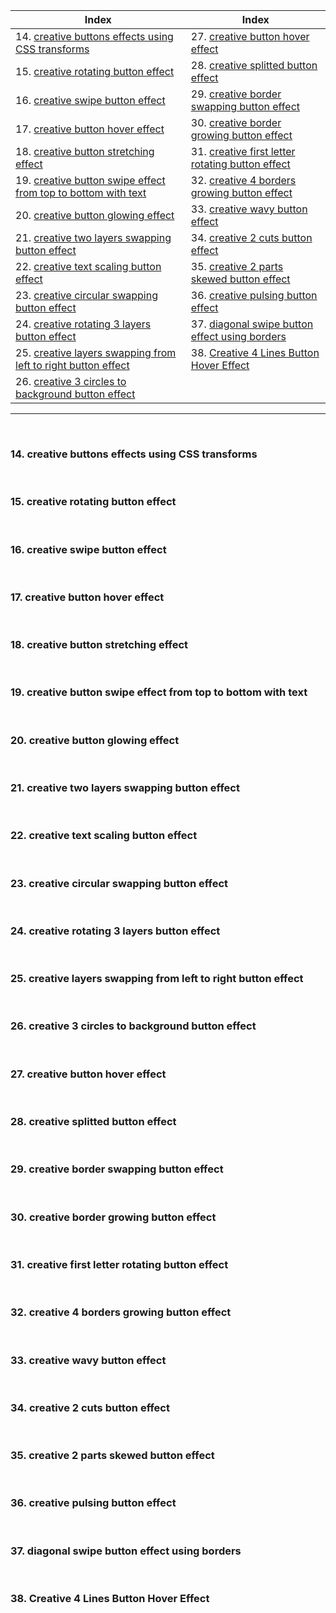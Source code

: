 | Index                                                                | Index                                                   |
| -------------------------------------------------------------------- | ------------------------------------------------------- |
| 14. [creative buttons effects using CSS transforms](#14)             | 27. [creative button hover effect](#27)                 |
| 15. [creative rotating button effect](#15)                           | 28. [creative splitted button effect](#28)              |
| 16. [creative swipe button effect](#16)                              | 29. [creative border swapping button effect](#29)       |
| 17. [creative button hover effect](#17)                              | 30. [creative border growing button effect](#30)        |
| 18. [creative button stretching effect](#18)                         | 31. [creative first letter rotating button effect](#31) |
| 19. [creative button swipe effect from top to bottom with text](#19) | 32. [creative 4 borders growing button effect](#32)     |
| 20. [creative button glowing effect](#20)                            | 33. [creative wavy button effect](#33)                  |
| 21. [creative two layers swapping button effect](#21)                | 34. [creative 2 cuts button effect](#34)                |
| 22. [creative text scaling button effect](#22)                       | 35. [creative 2 parts skewed button effect](#35)        |
| 23. [creative circular swapping button effect](#23)                  | 36. [creative pulsing button effect](#36)               |
| 24. [creative rotating 3 layers button effect](#24)                  | 37. [diagonal swipe button effect using borders](#37)   |
| 25. [creative layers swapping from left to right button effect](#25) | 38. [Creative 4 Lines Button Hover Effect](#38)         |
| 26. [creative 3 circles to background button effect](#26)            |

---

<br>

### 14. creative buttons effects using CSS transforms<a id="14"></a>

<br>

### 15. creative rotating button effect<a id="15"></a>

<br>

### 16. creative swipe button effect<a id="16"></a>

<br>

### 17. creative button hover effect<a id="17"></a>

<br>

### 18. creative button stretching effect<a id="18"></a>

<br>

### 19. creative button swipe effect from top to bottom with text<a id="19"></a>

<br>

### 20. creative button glowing effect<a id="20"></a>

<br>

### 21. creative two layers swapping button effect<a id="21"></a>

<br>

### 22. creative text scaling button effect<a id="22"></a>

<br>

### 23. creative circular swapping button effect<a id="23"></a>

<br>

### 24. creative rotating 3 layers button effect<a id="24"></a>

<br>

### 25. creative layers swapping from left to right button effect<a id="25"></a>

<br>

### 26. creative 3 circles to background button effect<a id="26"></a>

<br>

### 27. creative button hover effect<a id="27"></a>

<br>

### 28. creative splitted button effect<a id="28"></a>

<br>

### 29. creative border swapping button effect<a id="29"></a>

<br>

### 30. creative border growing button effect<a id="30"></a>

<br>

### 31. creative first letter rotating button effect<a id="31"></a>

<br>

### 32. creative 4 borders growing button effect<a id="32"></a>

<br>

### 33. creative wavy button effect<a id="33"></a>

<br>

### 34. creative 2 cuts button effect<a id="34"></a>

<br>

### 35. creative 2 parts skewed button effect<a id="35"></a>

<br>

### 36. creative pulsing button effect<a id="36"></a>

<br>

### 37. diagonal swipe button effect using borders<a id="37"></a>

<br>

### 38. Creative 4 Lines Button Hover Effect<a id="38"></a>

<br>
